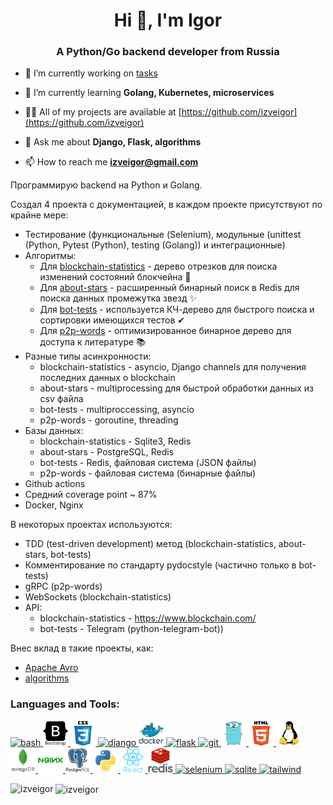 <h1 align="center">Hi 👋, I'm Igor</h1>
<h3 align="center">A Python/Go backend developer from Russia</h3>

- 🔭 I’m currently working on [tasks](https://github.com/izveigor/tasks)

- 🌱 I’m currently learning **Golang, Kubernetes, microservices**

- 👨‍💻 All of my projects are available at [https://github.com/izveigor](https://github.com/izveigor)

- 💬 Ask me about **Django, Flask, algorithms**

- 📫 How to reach me **izveigor@gmail.com**

<p>Программирую backend на Python и Golang.

Создал 4 проекта с документацией, в каждом проекте присутствуют по крайне мере:

- Тестирование (функциональные (Selenium), модульные (unittest (Python, Pytest (Python), testing (Golang)) и интеграционные)
- Алгоритмы:
  - Для <a href="https://github.com/izveigor/blockchain-statistics">blockchain-statistics</a> - дерево отрезков для поиска изменений состояний блокчейна 🐍
  - Для <a href="https://github.com/izveigor/about-stars">about-stars</a> - расширенный бинарный поиск в Redis для поиска данных промежутка звезд ✨
  - Для <a href="https://github.com/izveigor/bot-tests">bot-tests</a> - используется КЧ-дерево для быстрого поиска и сортировки имеющихся тестов ✔
  - Для <a href="https://github.com/izveigor/p2p-words">p2p-words</a> - оптимизированное бинарное дерево для доступа к литературе 📚
- Разные типы асинхронности:
  - blockchain-statistics - asyncio, Django channels для получения последних данных о blockchain
  - about-stars - multiprocessing для быстрой обработки данных из csv файла
  - bot-tests - multiproccessing, asyncio
  - p2p-words - goroutine, threading
- Базы данных:
  - blockchain-statistics - Sqlite3, Redis
  - about-stars - PostgreSQL, Redis
  - bot-tests - Redis, файловая система (JSON файлы)
  - p2p-words - файловая система (бинарные файлы)
- Github actions
- Средний coverage point ~ 87%
- Docker, Nginx</p>
<p>В некоторых проектах используются:

- TDD (test-driven development) метод (blockchain-statistics, about-stars, bot-tests)
- Комментирование по стандарту pydocstyle (частично только в bot-tests)
- gRPC (p2p-words)
- WebSockets (blockchain-statistics)
- API:
  - blockchain-statistics - https://www.blockchain.com/
  - bot-tests - Telegram (python-telegram-bot))
 
Внес вклад в такие проекты, как:
  - <a href="https://github.com/apache/avro">Apache Avro</a>
  - <a href="https://github.com/keon/algorithms">algorithms</a>

</p>

<h3 align="left">Languages and Tools:</h3>
<p align="left"> <a href="https://www.gnu.org/software/bash/" target="_blank" rel="noreferrer"> <img src="https://www.vectorlogo.zone/logos/gnu_bash/gnu_bash-icon.svg" alt="bash" width="40" height="40"/> </a> <a href="https://getbootstrap.com" target="_blank" rel="noreferrer"> <img src="https://raw.githubusercontent.com/devicons/devicon/master/icons/bootstrap/bootstrap-plain-wordmark.svg" alt="bootstrap" width="40" height="40"/> </a> <a href="https://www.w3schools.com/css/" target="_blank" rel="noreferrer"> <img src="https://raw.githubusercontent.com/devicons/devicon/master/icons/css3/css3-original-wordmark.svg" alt="css3" width="40" height="40"/> </a> <a href="https://www.djangoproject.com/" target="_blank" rel="noreferrer"> <img src="https://cdn.worldvectorlogo.com/logos/django.svg" alt="django" width="40" height="40"/> </a> <a href="https://www.docker.com/" target="_blank" rel="noreferrer"> <img src="https://raw.githubusercontent.com/devicons/devicon/master/icons/docker/docker-original-wordmark.svg" alt="docker" width="40" height="40"/> </a> <a href="https://flask.palletsprojects.com/" target="_blank" rel="noreferrer"> <img src="https://www.vectorlogo.zone/logos/pocoo_flask/pocoo_flask-icon.svg" alt="flask" width="40" height="40"/> </a> <a href="https://git-scm.com/" target="_blank" rel="noreferrer"> <img src="https://www.vectorlogo.zone/logos/git-scm/git-scm-icon.svg" alt="git" width="40" height="40"/> </a> <a href="https://golang.org" target="_blank" rel="noreferrer"> <img src="https://raw.githubusercontent.com/devicons/devicon/master/icons/go/go-original.svg" alt="go" width="40" height="40"/> </a> <a href="https://www.w3.org/html/" target="_blank" rel="noreferrer"> <img src="https://raw.githubusercontent.com/devicons/devicon/master/icons/html5/html5-original-wordmark.svg" alt="html5" width="40" height="40"/> </a> <a href="https://www.linux.org/" target="_blank" rel="noreferrer"> <img src="https://raw.githubusercontent.com/devicons/devicon/master/icons/linux/linux-original.svg" alt="linux" width="40" height="40"/> </a> <a href="https://www.mongodb.com/" target="_blank" rel="noreferrer"> <img src="https://raw.githubusercontent.com/devicons/devicon/master/icons/mongodb/mongodb-original-wordmark.svg" alt="mongodb" width="40" height="40"/> </a> <a href="https://www.nginx.com" target="_blank" rel="noreferrer"> <img src="https://raw.githubusercontent.com/devicons/devicon/master/icons/nginx/nginx-original.svg" alt="nginx" width="40" height="40"/> </a> <a href="https://www.postgresql.org" target="_blank" rel="noreferrer"> <img src="https://raw.githubusercontent.com/devicons/devicon/master/icons/postgresql/postgresql-original-wordmark.svg" alt="postgresql" width="40" height="40"/> </a> <a href="https://www.python.org" target="_blank" rel="noreferrer"> <img src="https://raw.githubusercontent.com/devicons/devicon/master/icons/python/python-original.svg" alt="python" width="40" height="40"/> </a> <a href="https://reactjs.org/" target="_blank" rel="noreferrer"> <img src="https://raw.githubusercontent.com/devicons/devicon/master/icons/react/react-original-wordmark.svg" alt="react" width="40" height="40"/> </a> <a href="https://redis.io" target="_blank" rel="noreferrer"> <img src="https://raw.githubusercontent.com/devicons/devicon/master/icons/redis/redis-original-wordmark.svg" alt="redis" width="40" height="40"/> </a> <a href="https://www.selenium.dev" target="_blank" rel="noreferrer"> <img src="https://raw.githubusercontent.com/detain/svg-logos/780f25886640cef088af994181646db2f6b1a3f8/svg/selenium-logo.svg" alt="selenium" width="40" height="40"/> </a> <a href="https://www.sqlite.org/" target="_blank" rel="noreferrer"> <img src="https://www.vectorlogo.zone/logos/sqlite/sqlite-icon.svg" alt="sqlite" width="40" height="40"/> </a> <a href="https://tailwindcss.com/" target="_blank" rel="noreferrer"> <img src="https://www.vectorlogo.zone/logos/tailwindcss/tailwindcss-icon.svg" alt="tailwind" width="40" height="40"/> </a> </p>

<p><img align="left" src="https://github-readme-stats.vercel.app/api/top-langs?username=izveigor&show_icons=true&locale=en&layout=compact" alt="izveigor" /></p>

<p>&nbsp;<img align="center" src="https://github-readme-stats.vercel.app/api?username=izveigor&show_icons=true&locale=en" alt="izveigor" /></p>
